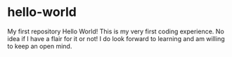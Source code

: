 # hello-world
My first repository
Hello World!
This is my very first coding experience. No idea if I have a flair for it or not!
I do look forward to learning and am willing to keep an open mind.
